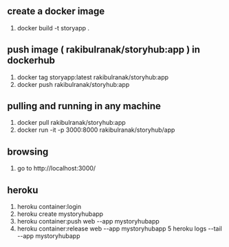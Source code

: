 ## create a docker image

1. docker build -t storyapp . 

## push image ( rakibulranak/storyhub:app ) in dockerhub

1. docker tag storyapp:latest rakibulranak/storyhub:app
2. docker push rakibulranak/storyhub:app 

## pulling and running in any machine

1. docker pull rakibulranak/storyhub:app
2. docker run -it -p 3000:8000 rakibulranak/storyhub/app

## browsing
1. go to http://localhost:3000/

## heroku
1. heroku container:login
2. heroku create mystoryhubapp  
3. heroku container:push web --app mystoryhubapp 
4. heroku container:release web --app mystoryhubapp 
5  heroku logs --tail --app mystoryhubapp  